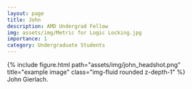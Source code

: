 ```yaml
---
layout: page
title: John
description: AMD Undergrad Fellow
img: assets/img/Metric for Logic Locking.jpg
importance: 1
category: Undergraduate Students
---
```


<div class="row">
    <div class="col-sm mt-3 mt-md-0">
        {% include figure.html path="assets/img/john_headshot.png" title="example image" class="img-fluid rounded z-depth-1" %}
    </div>
</div>
<div class="caption">
    John Gierlach.
</div>

